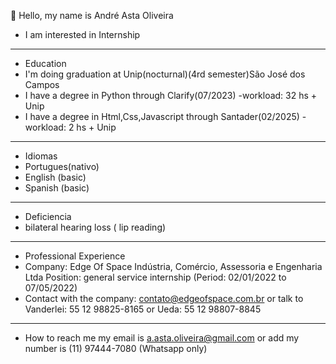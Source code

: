 
👋 Hello, my name is André Asta Oliveira
-  I am interested in Internship

  ________________________________________________________________________________________________________________________________________________________________________________________
-  Education
- I'm doing graduation at Unip(nocturnal)(4rd semester)São José dos Campos
-  I have a degree in Python through Clarify(07/2023) -workload: 32 hs + Unip
-  I have a degree in Html,Css,Javascript through Santader(02/2025) -workload: 2 hs + Unip
___________________________________________________________________________________________________________________________________________________________________________________












- Idiomas
- Portugues(nativo)
- English (basic)
- Spanish (basic)




_____________________________________________________________________________________________________________________________________________________________________________________









- Deficiencia
- bilateral hearing loss ( lip reading)

_________________________________________________________________________________________________________________________________________________________________________________________












- Professional Experience
- Company: Edge Of Space Indústria, Comércio, Assessoria e Engenharia Ltda  Position: general service internship (Period: 02/01/2022 to 07/05/2022)
- Contact with the company: contato@edgeofspace.com.br or talk to Vanderlei: 55 12 98825-8165 or Ueda: 55 12 98807-8845
  

  













__________________________________________________________________________________________________________________________________________________________________________________________



- How to reach me my email is a.asta.oliveira@gmail.com or add my number is (11) 97444-7080 (Whatsapp only)


   






  


<!---
AndreAsta13/AndreAsta13 is a ✨ special ✨ repository because its `README.md` (this file) appears on your GitHub profile.
You can click the Preview link to take a look at your changes.
--->
